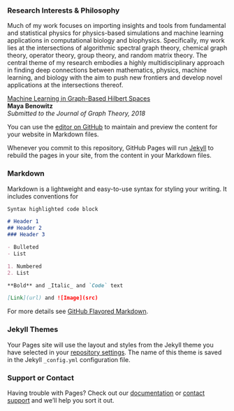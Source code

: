### Research Interests & Philosophy  

Much of my work focuses on importing insights and tools from fundamental and statistical physics for physics-based simulations and machine learning applications in computational biology and biophysics. Specifically, my work lies at the intersections of algorithmic spectral graph theory, chemical graph theory, operator theory, group theory, and random matrix theory. The central theme of my research embodies a highly multidisciplinary approach in finding deep connections between mathematics, physics, machine learning, and biology with the aim to push new frontiers and develop novel applications at the intersections thereof. 


[Machine Learning in Graph-Based Hilbert Spaces](https://static1.squarespace.com/static/5b6a93759772ae3555c31081/t/5be7b8beb8a0453fd322e717/1541912767242/_system_appendPDF_proof_hi.pdf)  
**Maya Benowitz**  
_Submitted to the Journal of Graph Theory, 2018_

You can use the [editor on GitHub](https://github.com/mayabenowitz/portfolio/edit/master/README.md) to maintain and preview the content for your website in Markdown files.

Whenever you commit to this repository, GitHub Pages will run [Jekyll](https://jekyllrb.com/) to rebuild the pages in your site, from the content in your Markdown files.

### Markdown

Markdown is a lightweight and easy-to-use syntax for styling your writing. It includes conventions for

```markdown
Syntax highlighted code block

# Header 1
## Header 2
### Header 3

- Bulleted
- List

1. Numbered
2. List

**Bold** and _Italic_ and `Code` text

[Link](url) and ![Image](src)
```

For more details see [GitHub Flavored Markdown](https://guides.github.com/features/mastering-markdown/).

### Jekyll Themes

Your Pages site will use the layout and styles from the Jekyll theme you have selected in your [repository settings](https://github.com/mayabenowitz/portfolio/settings). The name of this theme is saved in the Jekyll `_config.yml` configuration file.

### Support or Contact

Having trouble with Pages? Check out our [documentation](https://help.github.com/categories/github-pages-basics/) or [contact support](https://github.com/contact) and we’ll help you sort it out.
